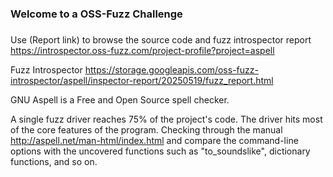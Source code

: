 ###
### Welcome to a OSS-Fuzz Challenge
###

Use (Report link) to browse the source code and fuzz introspector report https://introspector.oss-fuzz.com/project-profile?project=aspell

Fuzz Introspector
https://storage.googleapis.com/oss-fuzz-introspector/aspell/inspector-report/20250519/fuzz_report.html

GNU Aspell is a Free and Open Source spell checker.

A single fuzz driver reaches 75% of the project's code.  The driver hits most of the core features of the program.  Checking through the manual http://aspell.net/man-html/index.html and compare the command-line options with the uncovered functions such as "to_soundslike", dictionary functions, and so on.
